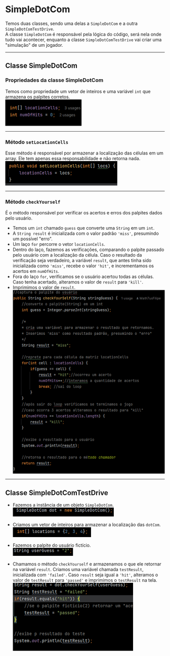 # SimpleDotCom

Temos duas classes, sendo uma delas a `SimpleDotCom` e a outra `SimpleDotComTestDrive`.  
A classe `SimpleDotCom` é responsável pela lógica do código, será nela onde tudo vai acontecer, enquanto a classe `SimpleDotComTestDrive` vai criar uma "simulação" de um jogador.

---

## Classe SimpleDotCom

### Propriedades da classe SimpleDotCom
Temos como propriedade um vetor de inteiros e uma variável `int` que armazena os palpites corretos.  
![img_2.png](img_2.png)

---

### Método `setLocationCells`
Esse método é responsável por armazenar a localização das células em um array. Ele tem apenas essa responsabilidade e não retorna nada.  
![img.png](img.png)

---

### Método `checkYourself`
É o método responsável por verificar os acertos e erros dos palpites dados pelo usuário.
- Temos um `int` chamado `guess` que converte uma `String` em um `int`.
- A `String result` é inicializada com o valor padrão `'miss'`, presumindo um possível "erro".
- Um laço `for` percorre o vetor `locationCells`.
- Dentro do laço, fazemos as verificações, comparando o palpite passado pelo usuário com a localização da célula. Caso o resultado da verificação seja verdadeiro, a variável `result`, que antes tinha sido inicializada como `'miss'`, recebe o valor `'hit'`, e incrementamos os acertos em `numOfHits`.
- Fora do laço `for`, verificamos se o usuário acertou todas as células. Caso tenha acertado, alteramos o valor de `result` para `'kill'`.
- Imprimimos o valor de `result`.  
  ![img_3.png](img_3.png)

---

## Classe SimpleDotComTestDrive

- Fazemos a instância de um objeto `SimpleDotCom`.  
  ![img_4.png](img_4.png)

- Criamos um vetor de inteiros para armazenar a localização das `dotCom`.  
  ![img_5.png](img_5.png)

- Fazemos o palpite do usuário fictício.  
  ![img_6.png](img_6.png)

- Chamamos o método `checkYourself` e armazenamos o que ele retornar na variável `result`. Criamos uma variável chamada `testResult`, inicializada com `'failed'`. Caso `result` seja igual a `'hit'`, alteramos o valor de `testResult` para `'passed'` e imprimimos o `testResult` na tela.  
  ![img_7.png](img_7.png)